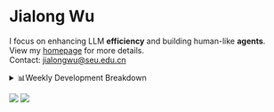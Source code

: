 #  Jialong Wu

I focus on enhancing LLM **efficiency** and building human-like **agents**.<br>
View my [homepage](https://callanwu.github.io/) for more details. <br>
Contact: jialongwu@seu.edu.cn

<details><summary>📊Weekly Development Breakdown</summary>

<!--START_SECTION:waka-->

```txt
From: 05 February 2025 - To: 12 February 2025

Total Time: 17 hrs 56 mins

Python       12 hrs 12 mins  █████████████████░░░░░░░░   67.99 %
Other        2 hrs 41 mins   ███▓░░░░░░░░░░░░░░░░░░░░░   14.98 %
Bash         2 hrs 22 mins   ███▒░░░░░░░░░░░░░░░░░░░░░   13.25 %
JSON         15 mins         ▒░░░░░░░░░░░░░░░░░░░░░░░░   01.46 %
Markdown     10 mins         ▒░░░░░░░░░░░░░░░░░░░░░░░░   01.00 %
```

<!--END_SECTION:waka-->

[![wakatime](https://wakatime.com/badge/user/c6720b29-9431-4a60-bc9d-e1fb2b6bd65f.svg)](https://wakatime.com/@c6720b29-9431-4a60-bc9d-e1fb2b6bd65f)
</details>

[![](https://img.shields.io/badge/Google%20Scholar-4385FE.svg?&color=d6d6d6&style=flat-square&logo=google-scholar)](https://scholar.google.com/citations?user=6eg2m4YAAAAJ)
![](https://komarev.com/ghpvc/?username=callanwu)
